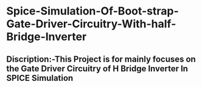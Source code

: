 # Spice-Simulation-Of-Boot-strap-Gate-Driver-Circuitry-With-half-Bridge-Inverter
## Discription:-This Project is for mainly focuses on the Gate Driver Circuitry of H Bridge Inverter In SPICE Simulation 
